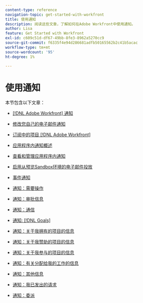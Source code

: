 ```yaml
---
content-type: reference
navigation-topic: get-started-with-workfront
title: 使用通知
description: 阅读这些文章，了解如何在Adobe Workfront中使用通知。
author: Lisa
feature: Get Started with Workfront
exl-id: c609c51d-df67-49bb-8fe3-8962a5270cc9
source-git-commit: f6335f4e94d286681adfb50165562b2c41b5acac
workflow-type: tm+mt
source-wordcount: '95'
ht-degree: 1%

---
```


# 使用通知

本节包含以下文章：

* [[!DNL Adobe Workfront] 通知](../../workfront-basics/using-notifications/wf-notifications.md)
* [修改您自己的电子邮件通知](../../workfront-basics/using-notifications/activate-or-deactivate-your-own-event-notifications.md)
* [订阅中的项目 [!DNL Adobe Workfront]](../../workfront-basics/using-notifications/subscribe-to-items-in-workfront.md)
* [应用程序内通知概述](../../workfront-basics/using-notifications/in-app-notifications-overview.md)
* [查看和管理应用程序内通知](../../workfront-basics/using-notifications/view-and-manage-in-app-notifications.md)
* [启用从预览Sandbox环境的电子邮件投放](../../workfront-basics/using-notifications/enable-delivery-emails-from-preview-sandbox-environment.md)
* [事件通知](../../workfront-basics/using-notifications/event-notifications.md)

  <!--
  <li data-mc-conditions="QuicksilverOrClassic.Draft mode"><a href="../../workfront-basics/using-notifications/opt-out-of-email-notifications.md" class="MCXref xref" xrefformat="{para}">Opt out of email notifications</a> </li>
  -->

* [通知：需要操作](../../workfront-basics/using-notifications/notifications-action-needed.md)
* [通知：审批信息](../../workfront-basics/using-notifications/notifications-approval-information.md)
* [通知：通信](../../workfront-basics/using-notifications/notifications-communication.md)
* [通知: [!DNL Goals]](../../workfront-basics/using-notifications/notifications-goals.md)
* [通知：关于我拥有的项目的信息](../../workfront-basics/using-notifications/notifications-information-about-projects-i-own.md)
* [通知：关于我赞助的项目的信息](../../workfront-basics/using-notifications/notifications-information-about-projects-i-sponsor.md)
* [通知：关于我参与的项目的信息](../../workfront-basics/using-notifications/notifications-information-about-projects-im-on.md)
* [通知：有关分配给我的工作的信息](../../workfront-basics/using-notifications/notifications-information-about-work-assigned-to-me.md)
* [通知：其他信息](../../workfront-basics/using-notifications/notifications-misc-information.md)
* [通知：我已发出的请求](../../workfront-basics/using-notifications/notifications-requests-i-have-made.md)
* [通知：委派](../../workfront-basics/using-notifications/notifications-delegation.md)
